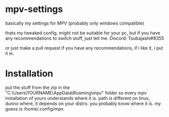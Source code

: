 # mpv-settings
basically my settings for MPV (probably only windows compatible)

thats my tweaked config.
might not be suitable for your pc, but if you have any recommendations to switch stuff, just tell me.
Discord: Tsubajashi#8355

or just make a pull request if you have any recommendations, if i like it, i put it in.

# Installation
put the stuff from the zip in the "C:\Users\YOURNAME\AppData\Roaming\mpv" folder so every mpv installation of yours understands where it is.
path is different on linux, dunno where, it depends on your distro. you probably know where it is. my guess is /home/.config/mpv.

